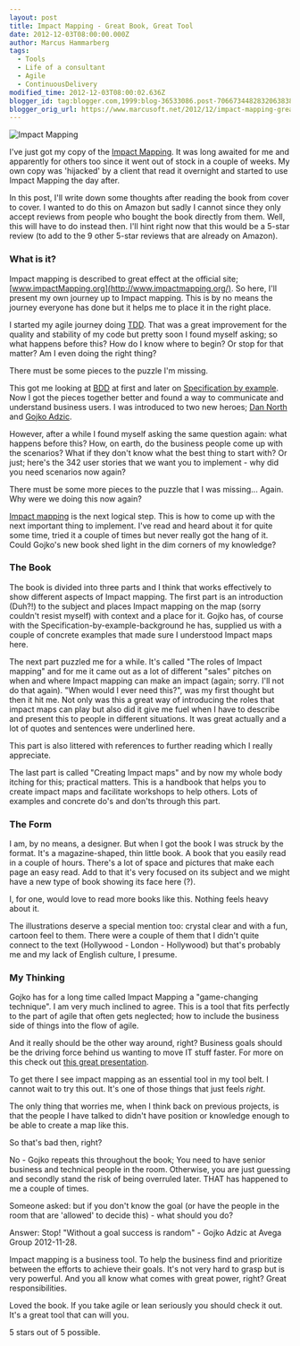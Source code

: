 ```yaml
---
layout: post
title: Impact Mapping - Great Book, Great Tool
date: 2012-12-03T08:00:00.000Z
author: Marcus Hammarberg
tags:
  - Tools
  - Life of a consultant
  - Agile
  - ContinuousDelivery
modified_time: 2012-12-03T08:00:02.636Z
blogger_id: tag:blogger.com,1999:blog-36533086.post-7066734482832063838
blogger_orig_url: https://www.marcusoft.net/2012/12/impact-mapping-great-book-great-tool.html
---
```


![Impact Mapping](http://impactmapping.org/site/cover500.png)

I've just got my copy of the [Impact Mapping](http://impactmapping.org/book.php). It was long awaited for me and apparently for others too since it went out of stock in a couple of weeks. My own copy was 'hijacked' by a client that read it overnight and started to use Impact Mapping the day after.

In this post, I'll write down some thoughts after reading the book from cover to cover. I wanted to do this on Amazon but sadly I cannot since they only accept reviews from people who bought the book directly from them. Well, this will have to do instead then. I'll hint right now that this would be a 5-star review (to add to the 9 other 5-star reviews that are already on Amazon).

### What is it?

Impact mapping is described to great effect at the official site; [www.impactMapping.org](http://www.impactmapping.org/). So here, I'll present my own journey up to Impact mapping. This is by no means the journey everyone has done but it helps me to place it in the right place.

I started my agile journey doing [TDD](http://en.wikipedia.org/wiki/Test-driven_development). That was a great improvement for the quality and stability of my code but pretty soon I found myself asking; so what happens before this? How do I know where to begin? Or stop for that matter? Am I even doing the right thing?

There must be some pieces to the puzzle I'm missing.

This got me looking at [BDD](http://dannorth.net/introducing-bdd/) at first and later on [Specification by example](http://specificationbyexample.com/). Now I got the pieces together better and found a way to communicate and understand business users. I was introduced to two new heroes; [Dan North](http://dannorth.net/) and [Gojko Adzic](http://gojko.net/).

However, after a while I found myself asking the same question again: what happens before this? How, on earth, do the business people come up with the scenarios? What if they don't know what the best thing to start with? Or just; here's the 342 user stories that we want you to implement - why did you need scenarios now again?

There must be some more pieces to the puzzle that I was missing...
Again. Why were we doing this now again?

[Impact mapping](http://www.impactmapping.org/) is the next logical step. This is how to come up with the next important thing to implement. I've read and heard about it for quite some time, tried it a couple of times but never really got the hang of it. Could Gojko's new book shed light in the dim corners of my knowledge?

### The Book

The book is divided into three parts and I think that works effectively to show different aspects of Impact mapping. The first part is an introduction (Duh?!) to the subject and places Impact mapping on the map (sorry couldn't resist myself) with context and a place for it. Gojko has, of course with the Specification-by-example-background he has, supplied us with a couple of concrete examples that made sure I understood Impact maps here.

The next part puzzled me for a while. It's called "The roles of Impact mapping" and for me it came out as a lot of different "sales" pitches on when and where Impact mapping can make an impact (again; sorry. I'll not do that again). "When would I ever need this?", was my first thought but then it hit me. Not only was this a great way of introducing the roles that impact maps can play but also did it give me fuel when I have to describe and present this to people in different situations. It was great actually and a lot of quotes and sentences were underlined here.

This part is also littered with references to further reading which I really appreciate.

The last part is called "Creating Impact maps" and by now my whole body itching for this; practical matters. This is a handbook that helps you to create impact maps and facilitate workshops to help others. Lots of examples and concrete do's and don'ts through this part.

### The Form

I am, by no means, a designer. But when I got the book I was struck by the format. It's a magazine-shaped, thin little book. A book that you easily read in a couple of hours. There's a lot of space and pictures that make each page an easy read. Add to that it's very focused on its subject and we might have a new type of book showing its face here (?).

I, for one, would love to read more books like this. Nothing feels heavy about it.

The illustrations deserve a special mention too: crystal clear and with a fun, cartoon feel to them. There were a couple of them that I didn't quite connect to the text (Hollywood - London - Hollywood) but that's probably me and my lack of English culture, I presume.

### My Thinking

Gojko has for a long time called Impact Mapping a "game-changing technique". I am very much inclined to agree. This is a tool that fits perfectly to the part of agile that often gets neglected; how to include the business side of things into the flow of agile.

And it really should be the other way around, right? Business goals should be the driving force behind us wanting to move IT stuff faster. For more on this check out [this great presentation](http://skillsmatter.com/podcast/home/make-impact-not-software).

To get there I see impact mapping as an essential tool in my tool belt. I cannot wait to try this out. It's one of those things that just feels *right*.

The only thing that worries me, when I think back on previous projects, is that the people I have talked to didn't have position or knowledge enough to be able to create a map like this.

So that's bad then, right?

No - Gojko repeats this throughout the book; You need to have senior business and technical people in the room. Otherwise, you are just guessing and secondly stand the risk of being overruled later. THAT has happened to me a couple of times.

Someone asked: but if you don't know the goal (or have the people in the room that are 'allowed' to decide this) - what should you do?

Answer: Stop! "Without a goal success is random" - Gojko Adzic at Avega Group 2012-11-28.

Impact mapping is a business tool. To help the business find and prioritize between the efforts to achieve their goals. It's not very hard to grasp but is very powerful. And you all know what comes with great power, right? Great responsibilities.

Loved the book. If you take agile or lean seriously you should check it out. It's a great tool that can will you.

5 stars out of 5 possible.
